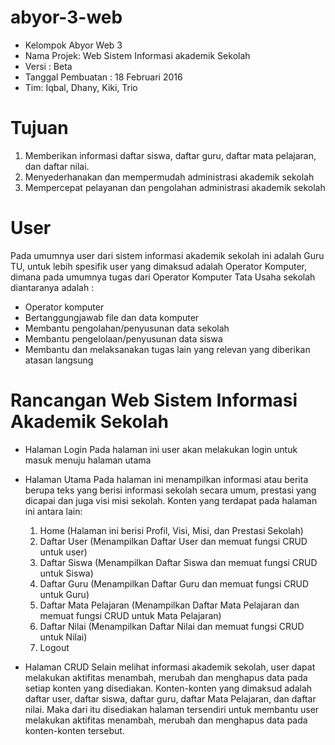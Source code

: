# abyor-3-web

* Kelompok Abyor Web 3
* Nama Projek: Web Sistem Informasi akademik Sekolah 
* Versi : Beta
* Tanggal Pembuatan : 18 Februari 2016
* Tim: Iqbal, Dhany, Kiki, Trio

# Tujuan

1. Memberikan informasi daftar siswa, daftar guru, daftar mata pelajaran, dan  daftar nilai.
2. Menyederhanakan dan mempermudah administrasi akademik sekolah
3. Mempercepat pelayanan dan pengolahan administrasi akademik sekolah

# User

Pada umumnya user dari sistem informasi akademik sekolah ini adalah Guru TU,
untuk lebih spesifik user yang dimaksud adalah Operator Komputer, dimana pada umumnya tugas dari Operator Komputer Tata Usaha sekolah diantaranya adalah :
* Operator komputer
* Bertanggungjawab  file dan data komputer
* Membantu pengolahan/penyusunan data sekolah
* Membantu pengelolaan/penyusunan data siswa
* Membantu dan melaksanakan tugas lain yang relevan yang diberikan atasan langsung

# Rancangan Web Sistem Informasi Akademik Sekolah 

* Halaman Login
  Pada halaman ini user akan melakukan login untuk masuk menuju halaman utama

* Halaman Utama
  Pada halaman ini menampilkan informasi atau berita berupa teks yang berisi informasi sekolah secara umum, prestasi yang dicapai dan juga visi misi sekolah.
  Konten yang terdapat pada halaman ini antara lain:

	1. Home (Halaman ini berisi Profil, Visi, Misi, dan Prestasi Sekolah)
	2. Daftar User (Menampilkan Daftar User dan memuat fungsi CRUD untuk user)
	3. Daftar Siswa (Menampilkan Daftar Siswa dan memuat fungsi CRUD untuk Siswa)
	4. Daftar Guru (Menampilkan Daftar Guru dan memuat fungsi CRUD untuk Guru)
	5. Daftar Mata Pelajaran (Menampilkan Daftar Mata Pelajaran dan memuat fungsi CRUD untuk Mata Pelajaran)
	6. Daftar Nilai (Menampilkan Daftar Nilai dan memuat fungsi CRUD untuk Nilai)
	7. Logout

* Halaman CRUD
  Selain melihat informasi akademik sekolah, user dapat melakukan aktifitas menambah, merubah dan menghapus data pada setiap konten yang disediakan.
  Konten-konten yang dimaksud adalah daftar user, daftar siswa, daftar guru, daftar Mata Pelajaran, dan daftar nilai.
  Maka dari itu disediakan halaman tersendiri untuk membantu user melakukan aktifitas menambah, merubah dan menghapus data pada konten-konten tersebut.